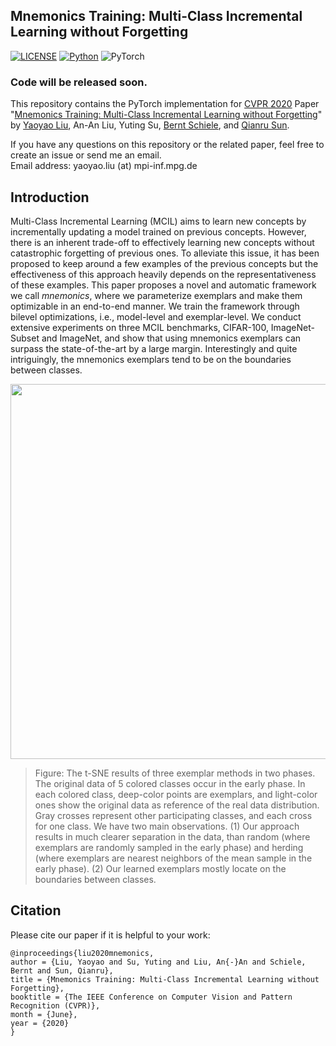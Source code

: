 ## Mnemonics Training: Multi-Class Incremental Learning without Forgetting

[![LICENSE](https://img.shields.io/badge/license-MIT-green)](https://github.com/yaoyao-liu/mnemonics/blob/master/LICENSE)
[![Python](https://img.shields.io/badge/python-3.7-blue.svg)](https://www.python.org/)
![PyTorch](https://img.shields.io/badge/pytorch-1.2.0-%237732a8)

### Code will be released soon.

This repository contains the PyTorch implementation for [CVPR 2020](http://cvpr2020.thecvf.com/) Paper "[Mnemonics Training: Multi-Class Incremental Learning without Forgetting](https://arxiv.org/pdf/2002.10211.pdf)" by [Yaoyao Liu](https://yyliu.net/), An-An Liu, Yuting Su, [Bernt Schiele](https://www.mpi-inf.mpg.de/departments/computer-vision-and-multimodal-computing/people/bernt-schiele/), and [Qianru Sun](https://qianrusun1015.github.io).

If you have any questions on this repository or the related paper, feel free to create an issue or send me an email. 
<br>
Email address: yaoyao.liu (at) mpi-inf.mpg.de

## Introduction

Multi-Class Incremental Learning (MCIL) aims to learn new concepts by incrementally updating a model trained on previous concepts. However, there is an inherent trade-off to effectively learning new concepts without catastrophic forgetting of previous ones. To alleviate this issue, it has been proposed to keep around a few examples of the previous concepts but the effectiveness of this approach heavily depends on the representativeness of these examples. This paper proposes a novel and automatic framework we call *mnemonics*, where we parameterize exemplars and make them optimizable in an end-to-end manner. We train the framework through bilevel optimizations, i.e., model-level and exemplar-level. We conduct extensive experiments on three MCIL benchmarks, CIFAR-100, ImageNet-Subset and ImageNet, and show that using mnemonics exemplars can surpass the state-of-the-art by a large margin. Interestingly and quite intriguingly, the mnemonics exemplars tend to be on the boundaries between classes.


<p align="center">
    <img src="https://yyliu.net/images/misc/mnemonics.png" width="600"/>
</p>

> Figure: The t-SNE results of three exemplar methods in two phases. The original data of 5 colored classes occur in the early phase. In each colored class, deep-color points are exemplars, and light-color ones show the original data as reference of the real data distribution. Gray crosses represent other participating classes, and each cross for one class. We have two main observations. (1) Our approach results in much clearer separation in the data, than random (where exemplars are randomly sampled in the early phase) and herding (where exemplars are nearest neighbors of the mean sample in the early phase). (2) Our learned exemplars mostly locate on the boundaries between classes.

## Citation

Please cite our paper if it is helpful to your work:

```
@inproceedings{liu2020mnemonics,
author = {Liu, Yaoyao and Su, Yuting and Liu, An{-}An and Schiele, Bernt and Sun, Qianru},
title = {Mnemonics Training: Multi-Class Incremental Learning without Forgetting},
booktitle = {The IEEE Conference on Computer Vision and Pattern Recognition (CVPR)},
month = {June},
year = {2020}
}
```
